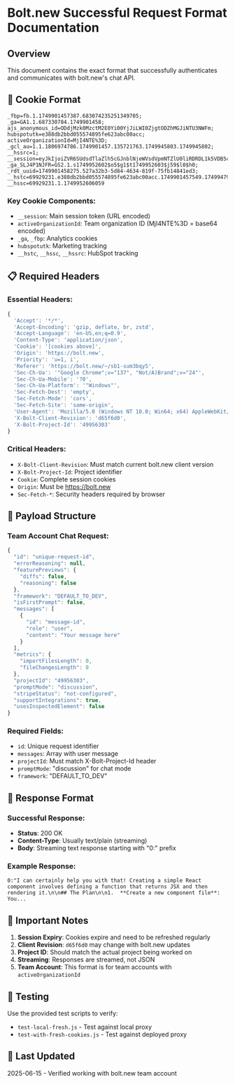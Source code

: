 # Bolt.new Successful Request Format Documentation

## Overview
This document contains the exact format that successfully authenticates and communicates with bolt.new's chat API.

## 🍪 Cookie Format
```
_fbp=fb.1.1749901457387.683074235251349705; _ga=GA1.1.687330784.1749901458; ajs_anonymous_id=ODdjMzk0MzctM2E0Yi00YjJiLWI0ZjgtODZhMGJiNTU3NWFm; hubspotutk=e388db2bbd055574895fe623abc00acc; activeOrganizationId=MjI4NTE%3D; _gcl_au=1.1.1806974786.1749901457.135721763.1749945803.1749945802; __hssrc=1; __session=eyJkIjoiZVR6SUdsdTlaZlh5cGJnblNjeWVsdVpmNTZlU0liRDRDL1k5VDB5cTJKMTNKU3o1bDRrS0RPa29FcHJDekRNSlo3cjBxRFVTelZpcVl0ajQySzZhU3l4Y29HQUtsbXFHVHk0NkRqcW8vb1RSbDl1TWQyYVdyVWY0YytvWjU1Z2Jnb0RJNXRFakIyVTFpOTdyRi9jK2VBdTYrT0dVaXlQUTM2SWVOdkJWdnAyYnh4Zi9zQ3NUSEMzc0w3eWJnbUlneU1hVDF4YXppejQvUjZwRXB1bXpKZ1VZYURUb0cwMGZsWUpRL25CWkF6UDAzYzJMc2dkcVFLL0xITkFoZ05KWEtDREdrbklOdUFidDRVVkpqV2hoMFRoTGtXbVh2dCtJTXVySjVueWozZWM9In0%3D.UVzs7gZ%2BrfXZZL8gW%2FqYnGdR%2FRhYK60tIwLMl%2FVV9Po; _ga_SLJ4P1NJFR=GS2.1.s1749952602$o5$g1$t1749952603$j59$l0$h0; _rdt_uuid=1749901458275.527a32b3-5d84-4634-819f-75fb14841ed3; __hstc=69929231.e388db2bbd055574895fe623abc00acc.1749901457549.1749947958589.1749952606059.6; __hssc=69929231.1.1749952606059
```

### Key Cookie Components:
- `__session`: Main session token (URL encoded)
- `activeOrganizationId`: Team organization ID (MjI4NTE%3D = base64 encoded)
- `_ga`, `_fbp`: Analytics cookies
- `hubspotutk`: Marketing tracking
- `__hstc`, `__hssc`, `__hssrc`: HubSpot tracking

## 📋 Required Headers

### Essential Headers:
```javascript
{
  'Accept': '*/*',
  'Accept-Encoding': 'gzip, deflate, br, zstd',
  'Accept-Language': 'en-US,en;q=0.9',
  'Content-Type': 'application/json',
  'Cookie': '[cookies above]',
  'Origin': 'https://bolt.new',
  'Priority': 'u=1, i',
  'Referer': 'https://bolt.new/~/sb1-sum3bqy5',
  'Sec-Ch-Ua': '"Google Chrome";v="137", "Not/A)Brand";v="24"',
  'Sec-Ch-Ua-Mobile': '?0',
  'Sec-Ch-Ua-Platform': '"Windows"',
  'Sec-Fetch-Dest': 'empty',
  'Sec-Fetch-Mode': 'cors',
  'Sec-Fetch-Site': 'same-origin',
  'User-Agent': 'Mozilla/5.0 (Windows NT 10.0; Win64; x64) AppleWebKit/537.36 (KHTML, like Gecko) Chrome/137.0.0.0 Safari/537.36',
  'X-Bolt-Client-Revision': 'd65f6d0',
  'X-Bolt-Project-Id': '49956303'
}
```

### Critical Headers:
- `X-Bolt-Client-Revision`: Must match current bolt.new client version
- `X-Bolt-Project-Id`: Project identifier
- `Cookie`: Complete session cookies
- `Origin`: Must be https://bolt.new
- `Sec-Fetch-*`: Security headers required by browser

## 📝 Payload Structure

### Team Account Chat Request:
```javascript
{
  "id": "unique-request-id",
  "errorReasoning": null,
  "featurePreviews": { 
    "diffs": false, 
    "reasoning": false 
  },
  "framework": "DEFAULT_TO_DEV",
  "isFirstPrompt": false,
  "messages": [
    { 
      "id": "message-id", 
      "role": "user", 
      "content": "Your message here" 
    }
  ],
  "metrics": { 
    "importFilesLength": 0, 
    "fileChangesLength": 0 
  },
  "projectId": "49956303",
  "promptMode": "discussion",
  "stripeStatus": "not-configured",
  "supportIntegrations": true,
  "usesInspectedElement": false
}
```

### Required Fields:
- `id`: Unique request identifier
- `messages`: Array with user message
- `projectId`: Must match X-Bolt-Project-Id header
- `promptMode`: "discussion" for chat mode
- `framework`: "DEFAULT_TO_DEV"

## 🔄 Response Format

### Successful Response:
- **Status**: 200 OK
- **Content-Type**: Usually text/plain (streaming)
- **Body**: Streaming text response starting with "0:" prefix

### Example Response:
```
0:"I can certainly help you with that! Creating a simple React component involves defining a function that returns JSX and then rendering it.\n\n## The Plan\n\n1.  **Create a new component file**: You...
```

## 🚨 Important Notes

1. **Session Expiry**: Cookies expire and need to be refreshed regularly
2. **Client Revision**: `d65f6d0` may change with bolt.new updates
3. **Project ID**: Should match the actual project being worked on
4. **Streaming**: Responses are streamed, not JSON
5. **Team Account**: This format is for team accounts with `activeOrganizationId`

## 🔧 Testing

Use the provided test scripts to verify:
- `test-local-fresh.js` - Test against local proxy
- `test-with-fresh-cookies.js` - Test against deployed proxy

## 📅 Last Updated
2025-06-15 - Verified working with bolt.new team account
